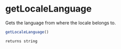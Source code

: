 # getLocaleLanguage

Gets the language from where the locale belongs to.

```javascript
getLocaleLanguage()
```

```javascript
returns string
```
